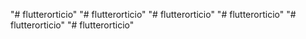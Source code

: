 "# flutterorticio" 
"# flutterorticio" 
"# flutterorticio" 
"# flutterorticio" 
"# flutterorticio" 
"# flutterorticio" 
